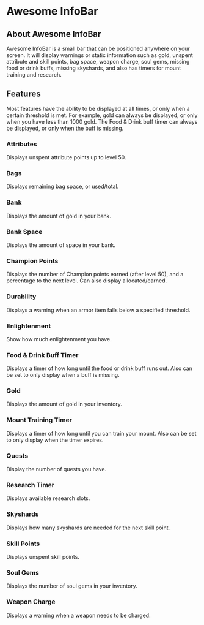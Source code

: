 # Awesome InfoBar

## About Awesome InfoBar
Awesome InfoBar is a small bar that can be positioned anywhere on your screen.  It will display warnings or static information such as gold, unspent attribute and skill points, bag space, weapon charge, soul gems, missing food or drink buffs, missing skyshards, and also has timers for mount training and research.

## Features
Most features have the ability to be displayed at all times, or only when a certain threshold is met.  For example, gold can always be displayed, or only when you have less than 1000 gold.  The Food & Drink buff timer can always be displayed, or only when the buff is missing.

### Attributes
Displays unspent attribute points up to level 50.

### Bags
Displays remaining bag space, or used/total.

### Bank
Displays the amount of gold in your bank.

### Bank Space
Displays the amount of space in your bank.

### Champion Points
Displays the number of Champion points earned (after level 50), and a percentage to the next level.  Can also display allocated/earned.

### Durability
Displays a warning when an armor item falls below a specified threshold.

### Enlightenment
Show how much enlightenment you have.

### Food & Drink Buff Timer
Displays a timer of how long until the food or drink buff runs out.  Also can be set to only display when a buff is missing.

### Gold
Displays the amount of gold in your inventory.

### Mount Training Timer
Displays a timer of how long until you can train your mount.  Also can be set to only display when the timer expires.

### Quests
Display the number of quests you have.

### Research Timer
Displays available research slots.

### Skyshards
Displays how many skyshards are needed for the next skill point.

### Skill Points
Displays unspent skill points.

### Soul Gems
Displays the number of soul gems in your inventory.

### Weapon Charge
Displays a warning when a weapon needs to be charged.
